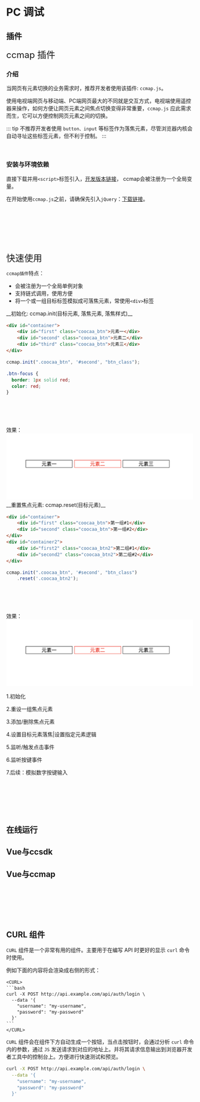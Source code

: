 
# PC 调试

## 插件

<font size=5> ccmap 插件 </font>

### 介绍

当网页有元素切换的业务需求时，推荐开发者使用该插件: `ccmap.js`。

使用电视端网页与移动端、PC端网页最大的不同就是交互方式，电视端使用遥控器来操作，如何方便让网页元素之间焦点切换变得非常重要，`ccmap.js` 应此需求而生，它可以方便控制网页元素之间的切换。

::: tip 
不推荐开发者使用 `button、input` 等标签作为落焦元素，尽管浏览器内核会自动寻址这些标签元素，但不利于控制。
:::

<br/>

### 安装与环境依赖

直接下载并用`<script>`标签引入，[开发版本链接](https://beta.webapp.skysrt.com/fyb/other/cdn/ccmap-2.1.js)， ccmap会被注册为一个全局变量。


在开始使用`ccmap.js`之前，请确保先引入`jQuery`：[下载链接](http://jquery.com/download/)。

<br/>
<br/>
<br/>
<br/>
<br/>
<br/>

<Block>

<font size=5> 快速使用 </font>

`ccmap插件`特点：
- 会被注册为一个全局单例对象
- 支持链式调用，使用方便
- 将一个或一组目标标签模拟成可落焦元素，常使用`<div>`标签

</Block>

<Block>
__初始化: ccmap.init(目标元素, 落焦元素, 落焦样式)__

```html
<div id="container">
	<div id="first" class="coocaa_btn">元素一</div>
	<div id="second" class="coocaa_btn">元素二</div>
	<div id="third" class="coocaa_btn">元素三</div>
</div>
```
```js
ccmap.init(".coocaa_btn", '#second', "btn_class");
```
```css
.btn-focus {
  border: 1px solid red;
  color: red;
}
```

<Example>
<br/>
<br/>
<br/>
<br/>
效果：

<!-- ![Image text](../../public/1.png) -->
<img src="../../public/1.png" width="500" />

</Example>

</Block>

<Block>
__重置焦点元素: ccmap.reset(目标元素)__

```html
<div id="container">
	<div id="first" class="coocaa_btn">第一组#1</div>
	<div id="second" class="coocaa_btn">第一组#2</div>
</div>
<div id="container2">
	<div id="first2" class="coocaa_btn2">第二组#1</div>
	<div id="second2" class="coocaa_btn2">第二组#2</div>
</div>
```
```js
ccmap.init(".coocaa_btn", '#second', "btn_class")
    .reset('.coocaa_btn2');
```

<Example>
<br/>
<br/>
<br/>
<br/>
效果：

<!-- ![Image text](../../public/1.png) -->
<img src="../../public/1.png" width="500" />

</Example>

</Block>


1.初始化

2.重设一组焦点元素

3.添加/删除焦点元素

4.设置目标元素落焦|设置指定元素逻辑

5.监听/触发点击事件

6.监听按键事件

7.后续：模拟数字按键输入




<br/>
<br/>
<br/>
<br/>
<br/>



## 在线运行

## Vue与ccsdk

## Vue与ccmap

<br/>
<br/>
<br/>
<br/>
<br/>


<Block>

## CURL 组件

`CURL` 组件是一个非常有用的组件。主要用于在编写 API 时更好的显示 `curl` 命令时使用。

例如下面的内容将会渲染成右侧的形式：

````vue
<CURL>
```bash
curl -X POST http://api.example.com/api/auth/login \
  --data '{
    "username": "my-username",
    "password": "my-password"
  }'
```
</CURL>
````

`CURL` 组件会在组件下方自动生成一个按钮，当点击按钮时，会通过分析 `curl` 命令内的参数，通过 `JS` 发送请求到对应的地址上。并将其请求信息输出到浏览器开发者工具中的控制台上。方便进行快速测试和预览。

<Example>

<CURL>

```bash
curl -X POST http://api.example.com/api/auth/login \
  --data '{
    "username": "my-username",
    "password": "my-password"
  }'
```
</CURL>

</Example>

</Block>


